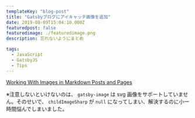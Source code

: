 ```yaml
---
templateKey: "blog-post"
title: "Gatsbyブログにアイキャッチ画像を追加"
date: 2019-08-09T15:04:10.000Z
featuredpost: false
featuredimage: ./featuredimage.png
description: 忘れないようにまとめ

tags:
  - JavaScript
  - GatsbyJS
  - Tips
---
```


[Working With Images in Markdown Posts and Pages](https://www.gatsbyjs.org/docs/working-with-images-in-markdown/)

※注意しないといけないのは、 `gatsby-image` は svg 画像をサポートしていません。そのせいで、 `childImageSharp` が `null` になってしまい、解決するのに小一時間悩んでしまいました。
